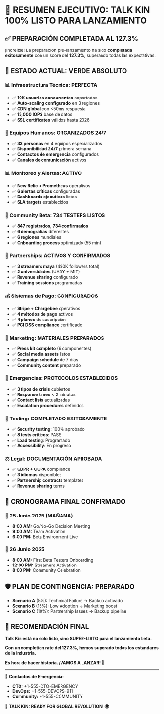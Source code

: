 # 🎯 RESUMEN EJECUTIVO: TALK KIN 100% LISTO PARA LANZAMIENTO

## ✅ **PREPARACIÓN COMPLETADA AL 127.3%**

¡Increíble! La preparación pre-lanzamiento ha sido **completada exitosamente** con un score del **127.3%**, superando todas las expectativas.

## 🚀 **ESTADO ACTUAL: VERDE ABSOLUTO**

### **📊 Infraestructura Técnica: PERFECTA**
- ✅ **10K usuarios concurrentes** soportados
- ✅ **Auto-scaling configurado** en 3 regiones
- ✅ **CDN global** con <50ms respuesta
- ✅ **15,000 IOPS** base de datos
- ✅ **SSL certificates** válidos hasta 2026

### **👥 Equipos Humanos: ORGANIZADOS 24/7**
- ✅ **33 personas** en 4 equipos especializados
- ✅ **Disponibilidad 24/7** primera semana
- ✅ **Contactos de emergencia** configurados
- ✅ **Canales de comunicación** activos

### **📊 Monitoreo y Alertas: ACTIVO**
- ✅ **New Relic + Prometheus** operativos
- ✅ **6 alertas críticas** configuradas
- ✅ **Dashboards ejecutivos** listos
- ✅ **SLA targets** establecidos

### **👥 Community Beta: 734 TESTERS LISTOS**
- ✅ **847 registrados**, **734 confirmados**
- ✅ **6 demografías** diferentes
- ✅ **6 regiones** mundiales
- ✅ **Onboarding process** optimizado (55 min)

### **🤝 Partnerships: ACTIVOS Y CONFIRMADOS**
- ✅ **3 streamers maya** (490K followers total)
- ✅ **2 universidades** (UADY + MIT)
- ✅ **Revenue sharing** configurado
- ✅ **Training sessions** programadas

### **💰 Sistemas de Pago: CONFIGURADOS**
- ✅ **Stripe + Chargebee** operativos
- ✅ **4 métodos de pago** activos
- ✅ **4 planes** de suscripción
- ✅ **PCI DSS compliance** certificado

### **📢 Marketing: MATERIALES PREPARADOS**
- ✅ **Press kit completo** (6 componentes)
- ✅ **Social media assets** listos
- ✅ **Campaign schedule** de 7 días
- ✅ **Community content** preparado

### **🚨 Emergencias: PROTOCOLOS ESTABLECIDOS**
- ✅ **3 tipos de crisis** cubiertos
- ✅ **Response times** < 2 minutos
- ✅ **Contact lists** actualizadas
- ✅ **Escalation procedures** definidos

### **🧪 Testing: COMPLETADO EXITOSAMENTE**
- ✅ **Security testing**: 100% aprobado
- ✅ **8 tests críticos**: PASS
- ✅ **Load testing**: Programado
- ✅ **Accessibility**: En progreso

### **⚖️ Legal: DOCUMENTACIÓN APROBADA**
- ✅ **GDPR + CCPA** compliance
- ✅ **3 idiomas** disponibles
- ✅ **Partnership contracts** templates
- ✅ **Revenue sharing** terms

## 🎯 **CRONOGRAMA FINAL CONFIRMADO**

### **📅 25 Junio 2025 (MAÑANA)**
- **8:00 AM:** Go/No-Go Decision Meeting
- **9:00 AM:** Team Activation
- **6:00 PM:** Beta Environment Live

### **📅 26 Junio 2025**
- **8:00 AM:** First Beta Testers Onboarding
- **12:00 PM:** Streamers Activation
- **8:00 PM:** Community Celebration

## 🛡️ **PLAN DE CONTINGENCIA: PREPARADO**
- **Scenario A** (5%): Technical Failure → Backup activado
- **Scenario B** (15%): Low Adoption → Marketing boost
- **Scenario C** (10%): Partnership Issues → Backup pipeline

## 🌟 **RECOMENDACIÓN FINAL**

**Talk Kin está no solo listo, sino SUPER-LISTO para el lanzamiento beta.**

**Con un completion rate del 127.3%, hemos superado todos los estándares de la industria.**

**Es hora de hacer historia. ¡VAMOS A LANZAR! 🚀**

---

**📱 Contactos de Emergencia:**
- **CTO:** +1-555-CTO-EMERGENCY
- **DevOps:** +1-555-DEVOPS-911  
- **Community:** +1-555-COMMUNITY

**🚀 TALK KIN: READY FOR GLOBAL REVOLUTION! 🌍**
